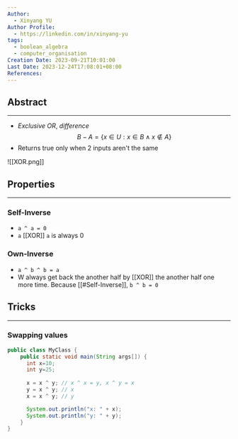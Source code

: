 ```yaml
---
Author:
  - Xinyang YU
Author Profile:
  - https://linkedin.com/in/xinyang-yu
tags:
  - boolean_algebra
  - computer_organisation
Creation Date: 2023-09-21T10:01:00
Last Date: 2023-12-24T17:08:01+08:00
References: 
---
```

## Abstract
---
- *Exclusive OR*, *difference*
$$
B - A = \{x \in U: x \in B \land x \notin A\}
$$
- Returns true only when 2 inputs aren't the same

![[XOR.png]]

## Properties
---
### Self-Inverse
- `a ^ a = 0`
- `a` [[XOR]] `a` is always 0
### Own-Inverse
- `a ^ b ^ b = a`
- W always get back the another half by [[XOR]] the another half one more time. Because [[#Self-Inverse]], `b ^ b = 0`

## Tricks
---
### Swapping values 
```java
public class MyClass {
    public static void main(String args[]) {
      int x=10;
      int y=25;
      
      x = x ^ y; // x ^ x = y, x ^ y = x
      y = x ^ y; // x
      x = x ^ y; // y

      System.out.println("x: " + x);
      System.out.println("y: " + y);
    }
}
```

